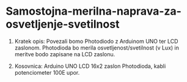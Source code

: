 # Samostojna-merilna-naprava-za-osvetljenje-svetilnost
1. Kratek opis:
   Povezali bomo Photodiodo z Arduinom UNO ter LCD zaslonom. Photodioda bo merila osvetljenost/svetilnost (v Lux) in meritve bodo zapisane na LCD zaslonu.

2. Kosovnica:
   Arduino UNO
   LCD 16x2 zaslon
   Photodioda, kabli
   potenciometer
   100E upor.

